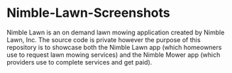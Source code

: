 # Nimble-Lawn-Screenshots

 Nimble Lawn is an on demand lawn mowing application created by Nimble Lawn, Inc. The source code is private however the purpose of this repository is to showcase both the Nimble Lawn app (which homeowners use to request lawn mowing services) and the Nimble Mower app (which providers use to complete services and get paid).
